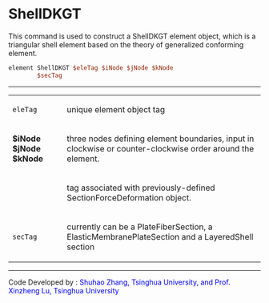 # ShellDKGT

<p>This command is used to construct a ShellDKGT element object, which
is a triangular shell element based on the theory of generalized
conforming element.</p>

```tcl
element ShellDKGT $eleTag $iNode $jNode $kNode
        $secTag
```
<hr />
<table>
<tbody>
<tr class="odd">
<td><code class="parameter-table-variable">eleTag</code></td>
<td><p>unique element object tag</p></td>
</tr>
<tr class="even">
<td><p><strong>$iNode $jNode $kNode</strong></p></td>
<td><p>three nodes defining element boundaries, input in clockwise or
counter-clockwise order around the element.</p></td>
</tr>
<tr class="odd">
<td></td>
<td><p>tag associated with previously-defined SectionForceDeformation
object.</p></td>
</tr>
<tr class="even">
<td><code class="parameter-table-variable">secTag</code></td>
<td><p>currently can be a PlateFiberSection, a
ElasticMembranePlateSection and a LayeredShell section</p></td>
</tr>
</tbody>
</table>
<hr />
<p>Code Developed by : <span style="color:blue"> Shuhao Zhang,
Tsinghua University, and Prof. Xinzheng Lu, Tsinghua University
</span></p>
